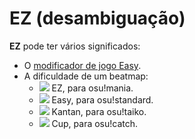 # EZ (desambiguação)

**EZ** pode ter vários significados:

- O [modificador de jogo Easy](/wiki/Game_modifier/Easy).
- A dificuldade de um beatmap:
  - ![](/wiki/shared/diff/easy-m.png) EZ, para osu!mania.
  - ![](/wiki/shared/diff/easy-s.png) Easy, para osu!standard.
  - ![](/wiki/shared/diff/easy-t.png) Kantan, para osu!taiko.
  - ![](/wiki/shared/diff/easy-c.png) Cup, para osu!catch.
